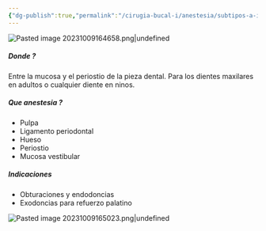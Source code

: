 ```yaml
---
{"dg-publish":true,"permalink":"/cirugia-bucal-i/anestesia/subtipos-a-i/periapical-supraperiostica/"}
---
```


![Pasted image 20231009164658.png|undefined](/img/user/Cirugia%20Bucal%20I/Medias/Pasted%20image%2020231009164658.png)

##### Donde ?
Entre la mucosa y el periostio de la pieza dental.
Para los dientes maxilares en adultos o cualquier diente en ninos.

##### Que anestesia ?
- Pulpa
- Ligamento periodontal
- Hueso
- Periostio
- Mucosa vestibular

##### Indicaciones 
- Obturaciones y endodoncias
- Exodoncias para refuerzo palatino

![Pasted image 20231009165023.png|undefined](/img/user/Cirugia%20Bucal%20I/Medias/Pasted%20image%2020231009165023.png)


